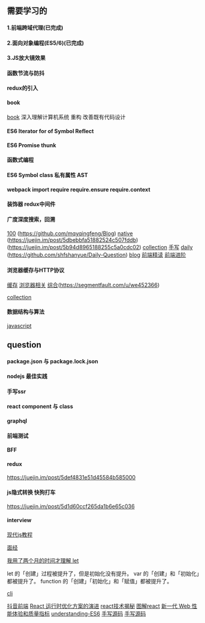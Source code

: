 ## 需要学习的

#### 1.前端跨域代理(已完成)

#### 2.面向对象编程(ES5/6)(已完成)

#### 3.JS放大镜效果

#### 函数节流与防抖

#### redux的引入

#### book
[book](http://lucida.me/blog/developer-reading-list/)
深入理解计算机系统
重构 改善既有代码设计

#### ES6 Iterator for of Symbol Reflect
#### ES6 Promise thunk
#### 函数式编程
#### ES6 Symbol class 私有属性 AST
#### webpack import require require.ensure require.context 
#### 装饰器 redux中间件
#### 广度深度搜索，回溯
#### 


[](https://juejin.im/post/5c64d15d6fb9a049d37f9c20)
[100](https://juejin.im/post/5d23e750f265da1b855c7bbe)
(https://github.com/mqyqingfeng/Blog)
[native](https://juejin.im/post/5dac5d82e51d45249850cd20)
(https://juejin.im/post/5dbebbfa51882524c507fddb)
(https://juejin.im/post/5b94d8965188255c5a0cdc02)
[collection](https://juejin.im/post/5aae076d6fb9a028cc6100a9)
[手写](https://segmentfault.com/a/1190000020703426)
[daily](https://github.com/Advanced-Frontend/Daily-Interview-Question)
(https://github.com/shfshanyue/Daily-Question)
[blog](https://github.com/ljianshu/Blog)
[前端精读](https://github.com/dt-fe/weekly)
[前端进阶](https://juejin.im/post/5e7c08bde51d455c4c66ddad)


#### 浏览器缓存与HTTP协议
[缓存](https://segmentfault.com/a/1190000021248694)
[浏览器相关](https://juejin.im/post/5df5bcea6fb9a016091def69)
[综合](https://segmentfault.com/a/1190000021319127)(https://segmentfault.com/u/we452366)

[collection](https://juejin.im/post/5dfef50751882512444027eb#heading-12)


#### 数据结构与算法
[javascript](https://github.com/trekhleb/javascript-algorithms/blob/master/README.zh-CN.md)




## question

#### package.json 与 package.lock.json
#### nodejs 最佳实践
#### 手写ssr
#### react component 与 class
#### graphql
#### 前端测试
#### BFF

#### redux
https://juejin.im/post/5def4831e51d45584b585000

#### js隐式转换 快狗打车
https://juejin.im/post/5d1d60ccf265da1b6e65c036

####  interview
[现代js教程](https://zh.javascript.info/)
<!--  -->
[面经](https://segmentfault.com/a/1190000037598645)

[我用了两个月的时间才理解 let](https://zhuanlan.zhihu.com/p/28140450)
>
  let 的「创建」过程被提升了，但是初始化没有提升。
  var 的「创建」和「初始化」都被提升了。
  function 的「创建」「初始化」和「赋值」都被提升了。
>

[cli](https://juejin.cn/post/6892003555818143752#heading-1)

[抖音前端](https://juejin.cn/team/6947994054248366121/posts)
[React 运行时优化方案的演进](https://juejin.cn/post/7010539227284766751#heading-1)
[react技术揭秘](https://react.iamkasong.com/#%E5%AF%BC%E5%AD%A6%E8%A7%86%E9%A2%91)
[图解react](https://github.com/7kms/react-illustration-series)
[新一代 Web 性能体验和质量指标](https://juejin.cn/post/6844904168591736846)
[understanding-ES6](https://github.com/jeyvie/understanding-ES6)
[手写源码](https://juejin.cn/post/6991657729064452126)
[手写源码](https://juejin.cn/post/7018337760687685669)